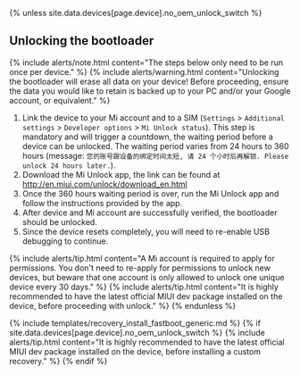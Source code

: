 {% unless site.data.devices[page.device].no_oem_unlock_switch %}
## Unlocking the bootloader

{% include alerts/note.html content="The steps below only need to be run once per device." %}
{% include alerts/warning.html content="Unlocking the bootloader will erase all data on your device!
Before proceeding, ensure the data you would like to retain is backed up to your PC and/or your Google account, or equivalent." %}

1. Link the device to your Mi account and to a SIM (`Settings` > `Additional settings` > `Developer options` > `Mi Unlock status`). This step is mandatory and will trigger a countdown, the waiting period before a device can be unlocked. The waiting period varies from 24 hours to 360 hours (message: `您的账号跟设备的绑定时间太短, 请 24 个小时后再解锁. Please unlock 24 hours later.`).
1. Download the Mi Unlock app, the link can be found at <http://en.miui.com/unlock/download_en.html>
1. Once the 360 hours waiting period is over, run the Mi Unlock app and follow the instructions provided by the app.
1. After device and Mi account are successfully verified, the bootloader should be unlocked.
1. Since the device resets completely, you will need to re-enable USB debugging to continue.

{% include alerts/tip.html content="A Mi account is required to apply for permissions. You don't need to re-apply for permissions to unlock new devices,
but beware that one account is only allowed to unlock one unique device every 30 days." %}
{% include alerts/tip.html content="It is highly recommended to have the latest official MIUI dev package installed on the device, before proceeding with unlock." %}
{% endunless %}

{% include templates/recovery_install_fastboot_generic.md %}
{% if site.data.devices[page.device].no_oem_unlock_switch %}
{% include alerts/tip.html content="It is highly recommended to have the latest official MIUI dev package installed on the device, before installing a custom recovery." %}
{% endif %}
